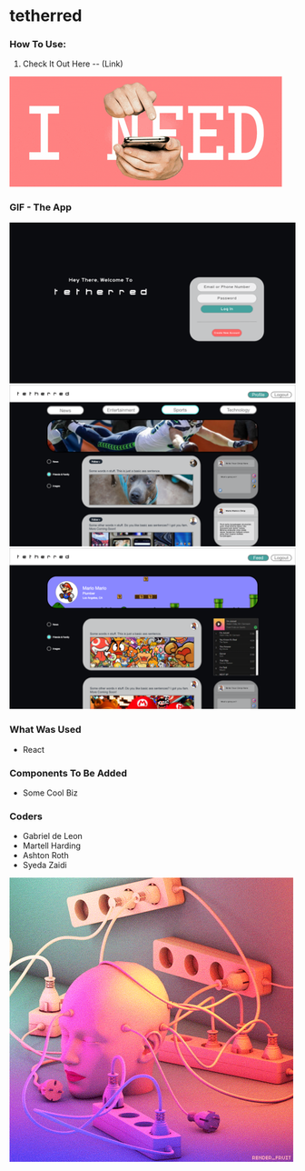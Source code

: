 # tetherred

### How To Use:

1. Check It Out Here -- (Link)

![GIF](https://github.com/Kalamath/tetherred/blob/master/client/src/assets/imgs/needMore.gif)

### GIF - The App

![login](https://github.com/Kalamath/tetherred/blob/master/client/src/assets/imgs/Login.png)
![home](https://github.com/Kalamath/tetherred/blob/master/client/src/assets/imgs/Home.png)
![profile](https://github.com/Kalamath/tetherred/blob/master/client/src/assets/imgs/Profile.png)

### What Was Used

* React

### Components To Be Added

* Some Cool Biz

### Coders

* Gabriel de Leon
* Martell Harding
* Ashton Roth
* Syeda Zaidi

![GIF2](https://github.com/Kalamath/tetherred/blob/master/client/src/assets/imgs/plugged.gif)